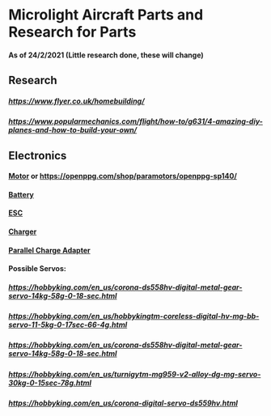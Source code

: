 # Microlight Aircraft Parts and Research for Parts
#### As of 24/2/2021 (Little research done, these will change)
## Research
##### https://www.flyer.co.uk/homebuilding/
##### https://www.popularmechanics.com/flight/how-to/g631/4-amazing-diy-planes-and-how-to-build-your-own/

## Electronics
#### <a href="https://hobbyking.com/en_us/turnigy-rotomax-150cc-size-brushless-outrunner-motor.html">Motor</a> or https://openppg.com/shop/paramotors/openppg-sp140/
#### <a href="https://hobbyking.com/en_us/turnigy-rapid-8000mah-2s2p-140c-hardcase-lipo-battery-pack-roar-approved.html">Battery</a>
#### <a href="http://www.mgm-controllers.com/airplanes/speed-controllers-escs-2/tmm-25063-3-for-airplanes-x2-series.html">ESC</a>
#### <a href="https://hobbyking.com/en_us/isdt-q8-lcd-500w-20a-1-8s-dc-smart-charger.html">Charger</a>
#### <a href="https://www.getfpv.com/lumenier-paraguard-safe-parallel-charging-board-xt-60-4-port.html">Parallel Charge Adapter</a>
#### Possible Servos:
##### https://hobbyking.com/en_us/corona-ds558hv-digital-metal-gear-servo-14kg-58g-0-18-sec.html
##### https://hobbyking.com/en_us/hobbykingtm-coreless-digital-hv-mg-bb-servo-11-5kg-0-17sec-66-4g.html
##### https://hobbyking.com/en_us/corona-ds558hv-digital-metal-gear-servo-14kg-58g-0-18-sec.html
##### https://hobbyking.com/en_us/turnigytm-mg959-v2-alloy-dg-mg-servo-30kg-0-15sec-78g.html
##### https://hobbyking.com/en_us/corona-digital-servo-ds559hv.html
